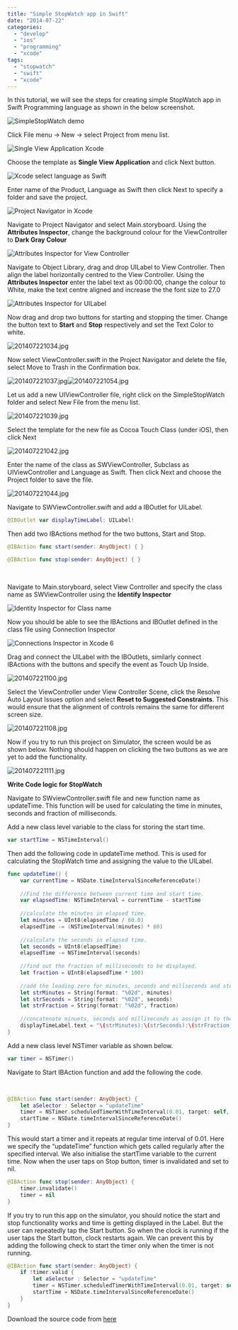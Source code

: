 ```yaml
---
title: "Simple StopWatch app in Swift"
date: "2014-07-22"
categories: 
  - "develop"
  - "ios"
  - "programming"
  - "xcode"
tags: 
  - "stopwatch"
  - "swift"
  - "xcode"
---
```


In this tutorial, we will see the steps for creating simple StopWatch app in Swift Programming language as shown in the below screenshot.

![SimpleStopWatch demo](/assets/images/201407221150.jpg)

Click File menu -> New -> select Project from menu list.

![Single View Application Xcode](/assets/images/201407221012.jpg)

Choose the template as **Single View Application** and click Next button.

![Xcode select language as Swift](/assets/images/201407221011.jpg)

Enter name of the Product, Language as Swift then click Next to specify a folder and save the project.

![Project Navigator in Xcode](/assets/images/201407221014.jpg)

Navigate to Project Navigator and select Main.storyboard. Using the **Attributes Inspector**, change the background colour for the ViewController to **Dark Gray Colour**

![Attributes Inspector for View Controller](/assets/images/201407221025.jpg)

Navigate to Object Library, drag and drop UILabel to View Controller. Then align the label horizontally centred to the View Controller. Using the **Attributes Inspector** enter the label text as 00:00:00, change the colour to White, make the text centre aligned and increase the the font size to 27.0

![Attributes Inspector for UILabel](/assets/images/201407221029.jpg)

Now drag and drop two buttons for starting and stopping the timer. Change the button text to **Start** and **Stop** respectively and set the Text Color to white.
        
![201407221034.jpg](/assets/images/201407221034.jpg)

Now select ViewController.swift in the Project Navigator and delete the file, select Move to Trash in the Confirmation box.

![201407221037.jpg](/assets/images/201407221037.jpg)![201407221054.jpg](/assets/images/201407221054.jpg)

Let us add a new UIViewController file, right click on the SimpleStopWatch folder and select New File from the menu list.

![201407221039.jpg](/assets/images/201407221039.jpg)

Select the template for the new file as Cocoa Touch Class (under iOS), then click Next

![201407221042.jpg](/assets/images/201407221042.jpg)

Enter the name of the class as SWViewController, Subclass as UIViewController and Language as Swift. Then click Next and choose the Project folder to save the file.

![201407221044.jpg](/assets/images/201407221044.jpg)    

Navigate to SWViewController.swift and add a IBOutlet for UILabel.

```swift
@IBOutlet var displayTimeLabel: UILabel!
```

Then add two IBActions method for the two buttons, Start and Stop.

```swift
@IBAction func start(sender: AnyObject) { }

@IBAction func stop(sender: AnyObject) { }
```

 

Navigate to Main.storyboard, select View Controller and specify the class name as SWViewController using the **Identify Inspector**

![Identity Inspector for Class name](/assets/images/201407221056.jpg)

Now you should be able to see the IBActions and IBOutlet defined in the class file using Connection Inspector

![Connections Inspector in Xcode 6](/assets/images/201407221059.jpg)

Drag and connect the UILabel with the IBOutlets, similarly connect IBActions with the buttons and specify the event as Touch Up Inside.
    
![201407221100.jpg](/assets/images/201407221100.jpg)

Select the ViewController under View Controller Scene, click the Resolve Auto Layout Issues option and select **Reset to Suggested Constraints**. This would ensure that the alignment of controls remains the same for different screen size.

![201407221108.jpg](/assets/images/201407221108.jpg)

Now if you try to run this project on Simulator, the screen would be as shown below. Nothing should happen on clicking the two buttons as we are yet to add the functionality.
    
![201407221111.jpg](/assets/images/201407221111.jpg)

**Write Code logic for StopWatch**

Navigate to SWviewController.swift file and new function name as updateTime. This function will be used for calculating the time in minutes, seconds and fraction of milliseconds.

Add a new class level variable to the class for storing the start time.

```swift
var startTime = NSTimeInterval()
```

Then add the following code in updateTime method. This is used for calculating the StopWatch time and assigning the value to the UILabel.

```swift
func updateTime() {
    var currentTime = NSDate.timeIntervalSinceReferenceDate()
    
    //Find the difference between current time and start time.
    var elapsedTime: NSTimeInterval = currentTime - startTime
    
    //calculate the minutes in elapsed time.
    let minutes = UInt8(elapsedTime / 60.0)
    elapsedTime -= (NSTimeInterval(minutes) * 60)
    
    //calculate the seconds in elapsed time.
    let seconds = UInt8(elapsedTime)
    elapsedTime -= NSTimeInterval(seconds)
    
    //find out the fraction of milliseconds to be displayed.
    let fraction = UInt8(elapsedTime * 100)
    
    //add the leading zero for minutes, seconds and millseconds and store them as string constants
    let strMinutes = String(format: "%02d", minutes)
    let strSeconds = String(format: "%02d", seconds)
    let strFraction = String(format: "%02d", fraction)
    
    //concatenate minuets, seconds and milliseconds as assign it to the UILabel
    displayTimeLabel.text = "\(strMinutes):\(strSeconds):\(strFraction)"
}
```

Add a new class level NSTimer variable as shown below.

```swift
var timer = NSTimer()
```

Navigate to Start IBAction function and add the following the code.

 

```swift
@IBAction func start(sender: AnyObject) {
    let aSelector : Selector = "updateTime"
    timer = NSTimer.scheduledTimerWithTimeInterval(0.01, target: self, selector: aSelector, userInfo: nil, repeats: true)
    startTime = NSDate.timeIntervalSinceReferenceDate()
}
```

This would start a timer and it repeats at regular time interval of 0.01. Here we specify the “updateTime” function which gets called regularly after the specified interval. We also initialise the startTime variable to the current time. Now when the user taps on Stop button, timer is invalidated and set to nil.

```swift
@IBAction func stop(sender: AnyObject) {
    timer.invalidate()
    timer = nil
}
```

If you try to run this app on the simulator, you should notice the start and stop functionality works and time is getting displayed in the Label. But the user can repeatedly tap the Start button. So when the clock is running if the user taps the Start button, clock restarts again. We can prevent this by adding the following check to start the timer only when the timer is not running.

```swift
@IBAction func start(sender: AnyObject) {
    if !timer.valid {
        let aSelector : Selector = "updateTime"
        timer = NSTimer.scheduledTimerWithTimeInterval(0.01, target: self, selector: aSelector, userInfo: nil, repeats: true)
        startTime = NSDate.timeIntervalSinceReferenceDate()
    }
}
```

Download the source code from [here](https://github.com/rshankras/SimpleStopDemo.git)
